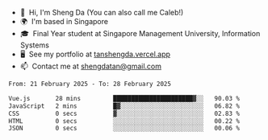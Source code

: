 <!---
tan-sd/tan-sd is a ✨ special ✨ repository because its `README.md` (this file) appears on your GitHub profile.
You can click the Preview link to take a look at your changes.
--->
- 👋  Hi, I'm Sheng Da (You can also call me Caleb!)
- 🌍  I'm based in Singapore
- 🎓  Final Year student at Singapore Management University, Information Systems
- 🖥️  See my portfolio at [tanshengda.vercel.app](https://tanshengda.vercel.app/)
- 📫  Contact me at [shengdatan@gmail.com](mailto:shengdatan@gmail.com)

<!--START_SECTION:waka-->

```txt
From: 21 February 2025 - To: 28 February 2025

Vue.js       28 mins         ██████████████████████▓░░   90.03 %
JavaScript   2 mins          █▓░░░░░░░░░░░░░░░░░░░░░░░   06.82 %
CSS          0 secs          ▓░░░░░░░░░░░░░░░░░░░░░░░░   02.83 %
HTML         0 secs          ░░░░░░░░░░░░░░░░░░░░░░░░░   00.22 %
JSON         0 secs          ░░░░░░░░░░░░░░░░░░░░░░░░░   00.06 %
```

<!--END_SECTION:waka-->
